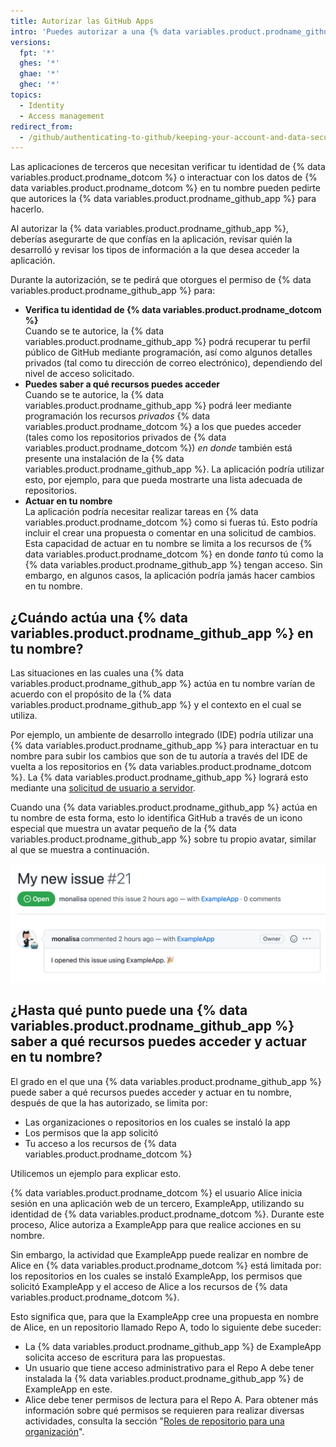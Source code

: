 ```yaml
---
title: Autorizar las GitHub Apps
intro: 'Puedes autorizar a una {% data variables.product.prodname_github_app %} para que permita que una aplicación recupere información sobre tu cuenta de {% data variables.product.prodname_dotcom %} y, en algunos casos, para hacer cambios en {% data variables.product.prodname_dotcom %} en tu nombre.'
versions:
  fpt: '*'
  ghes: '*'
  ghae: '*'
  ghec: '*'
topics:
  - Identity
  - Access management
redirect_from:
  - /github/authenticating-to-github/keeping-your-account-and-data-secure/authorizing-github-apps
---
```


Las aplicaciones de terceros que necesitan verificar tu identidad de {% data variables.product.prodname_dotcom %} o interactuar con los datos de {% data variables.product.prodname_dotcom %} en tu nombre pueden pedirte que autorices la {% data variables.product.prodname_github_app %} para hacerlo.

Al autorizar la {% data variables.product.prodname_github_app %}, deberías asegurarte de que confías en la aplicación, revisar quién la desarrolló y revisar los tipos de información a la que desea acceder la aplicación.

Durante la autorización, se te pedirá que otorgues el permiso de {% data variables.product.prodname_github_app %} para:
* **Verifica tu identidad de {% data variables.product.prodname_dotcom %}**<br/> Cuando se te autorice, la {% data variables.product.prodname_github_app %} podrá recuperar tu perfil público de GitHub mediante programación, así como algunos detalles privados (tal como tu dirección de correo electrónico), dependiendo del nivel de acceso solicitado.
* **Puedes saber a qué recursos puedes acceder**<br/> Cuando se te autorice, la {% data variables.product.prodname_github_app %} podrá leer mediante programación los recursos _privados_ {% data variables.product.prodname_dotcom %} a los que puedes acceder (tales como los repositorios privados de {% data variables.product.prodname_dotcom %}) _en donde_ también está presente una instalación de la {% data variables.product.prodname_github_app %}. La aplicación podría utilizar esto, por ejemplo, para que pueda mostrarte una lista adecuada de repositorios.
* **Actuar en tu nombre**<br/> La aplicación podría necesitar realizar tareas en {% data variables.product.prodname_dotcom %} como si fueras tú. Esto podría incluir el crear una propuesta o comentar en una solicitud de cambios. Esta capacidad de actuar en tu nombre se limita a los recursos de {% data variables.product.prodname_dotcom %} en donde _tanto_ tú como la {% data variables.product.prodname_github_app %} tengan acceso. Sin embargo, en algunos casos, la aplicación podría jamás hacer cambios en tu nombre.

## ¿Cuándo actúa una {% data variables.product.prodname_github_app %} en tu nombre?

Las situaciones en las cuales una {% data variables.product.prodname_github_app %} actúa en tu nombre varían de acuerdo con el propósito de la {% data variables.product.prodname_github_app %} y el contexto en el cual se utiliza.

Por ejemplo, un ambiente de desarrollo integrado (IDE) podría utilizar una {% data variables.product.prodname_github_app %} para interactuar en tu nombre para subir los cambios que son de tu autoría a través del IDE de vuelta a los repositorios en {% data variables.product.prodname_dotcom %}.  La {% data variables.product.prodname_github_app %} logrará esto mediante una [solicitud de usuario a servidor](/get-started/quickstart/github-glossary#user-to-server-request).

Cuando una {% data variables.product.prodname_github_app %} actúa en tu nombre de esta forma, esto lo identifica GitHub a través de un icono especial que muestra un avatar pequeño de la {% data variables.product.prodname_github_app %} sobre tu propio avatar, similar al que se muestra a continuación.

![Una propuesta que creó una solicitud de "usuario a servidor" desde una {% data variables.product.prodname_github_app %}](/assets/images/help/apps/github-apps-new-issue.png)

## ¿Hasta qué punto puede una {% data variables.product.prodname_github_app %} saber a qué recursos puedes acceder y actuar en tu nombre?

El grado en el que una {% data variables.product.prodname_github_app %} puede saber a qué recursos puedes acceder y actuar en tu nombre, después de que la has autorizado, se limita por:

* Las organizaciones o repositorios en los cuales se instaló la app
* Los permisos que la app solicitó
* Tu acceso a los recursos de {% data variables.product.prodname_dotcom %}

Utilicemos un ejemplo para explicar esto.

{% data variables.product.prodname_dotcom %} el usuario Alice inicia sesión en una aplicación web de un tercero, ExampleApp, utilizando su identidad de {% data variables.product.prodname_dotcom %}. Durante este proceso, Alice autoriza a ExampleApp para que realice acciones en su nombre.

Sin embargo, la actividad que ExampleApp puede realizar en nombre de Alice en {% data variables.product.prodname_dotcom %} está limitada por: los repositorios en los cuales se instaló ExampleApp, los permisos que solicitó ExampleApp y el acceso de Alice a los recursos de {% data variables.product.prodname_dotcom %}.

Esto significa que, para que la ExampleApp cree una propuesta en nombre de Alice, en un repositorio llamado Repo A, todo lo siguiente debe suceder:

* La {% data variables.product.prodname_github_app %} de ExampleApp solicita acceso de escritura para las propuestas.
* Un usuario que tiene acceso administrativo para el Repo A debe tener instalada la {% data variables.product.prodname_github_app %} de ExampleApp en este.
* Alice debe tener permisos de lectura para el Repo A. Para obtener más información sobre qué permisos se requieren para realizar diversas actividades, consulta la sección "[Roles de repositorio para una organización](/organizations/managing-access-to-your-organizations-repositories/repository-roles-for-an-organization)".
